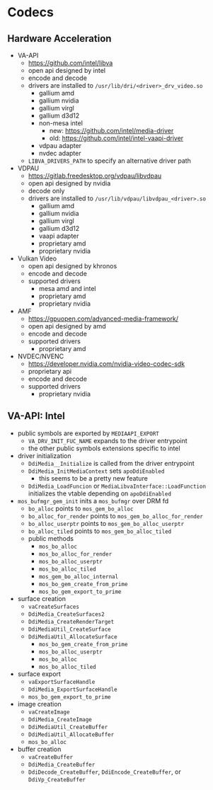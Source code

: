 Codecs
======

## Hardware Acceleration

- VA-API
  - <https://github.com/intel/libva>
  - open api designed by intel
  - encode and decode
  - drivers are installed to `/usr/lib/dri/<driver>_drv_video.so`
    - gallium amd
    - gallium nvidia
    - gallium virgl
    - gallium d3d12
    - non-mesa intel
      - new: <https://github.com/intel/media-driver>
      - old: <https://github.com/intel/intel-vaapi-driver>
    - vdpau adapter
    - nvdec adapter
  - `LIBVA_DRIVERS_PATH` to specify an alternative driver path
- VDPAU
  - <https://gitlab.freedesktop.org/vdpau/libvdpau>
  - open api designed by nvidia
  - decode only
  - drivers are installed to `/usr/lib/vdpau/libvdpau_<driver>.so`
    - gallium amd
    - gallium nvidia
    - gallium virgl
    - gallium d3d12
    - vaapi adapter
    - proprietary amd
    - proprietary nvidia
- Vulkan Video
  - open api designed by khronos
  - encode and decode
  - supported drivers
    - mesa amd and intel
    - proprietary amd
    - proprietary nvidia
- AMF
  - <https://gpuopen.com/advanced-media-framework/>
  - open api designed by amd
  - encode and decode
  - supported drivers
    - proprietary amd
- NVDEC/NVENC
  - <https://developer.nvidia.com/nvidia-video-codec-sdk>
  - proprietary api
  - encode and decode
  - supported drivers
    - proprietary nvidia

## VA-API: Intel

- public symbols are exported by `MEDIAAPI_EXPORT`
  - `VA_DRV_INIT_FUC_NAME` expands to the driver entrypoint
  - the other public symbols extensions specific to intel
- driver initialization
  - `DdiMedia__Initialize` is called from the driver entrypoint
  - `DdiMedia_InitMediaContext` sets `apoDdiEnabled`
    - this seems to be a pretty new feature
  - `DdiMedia_LoadFuncion` or `MediaLibvaInterface::LoadFunction` initializes
    the vtable depending on `apoDdiEnabled`
- `mos_bufmgr_gem_init` inits a `mos_bufmgr` over DRM fd
  - `bo_alloc` points to `mos_gem_bo_alloc`
  - `bo_alloc_for_render` points to `mos_gem_bo_alloc_for_render`
  - `bo_alloc_userptr` points to `mos_gem_bo_alloc_userptr`
  - `bo_alloc_tiled` points to `mos_gem_bo_alloc_tiled`
  - public methods
    - `mos_bo_alloc`
    - `mos_bo_alloc_for_render`
    - `mos_bo_alloc_userptr`
    - `mos_bo_alloc_tiled`
    - `mos_gem_bo_alloc_internal`
    - `mos_bo_gem_create_from_prime`
    - `mos_bo_gem_export_to_prime`
- surface creation
  - `vaCreateSurfaces`
  - `DdiMedia_CreateSurfaces2`
  - `DdiMedia_CreateRenderTarget`
  - `DdiMediaUtil_CreateSurface`
  - `DdiMediaUtil_AllocateSurface`
    - `mos_bo_gem_create_from_prime`
    - `mos_bo_alloc_userptr`
    - `mos_bo_alloc`
    - `mos_bo_alloc_tiled`
- surface export
  - `vaExportSurfaceHandle`
  - `DdiMedia_ExportSurfaceHandle`
  - `mos_bo_gem_export_to_prime`
- image creation
  - `vaCreateImage`
  - `DdiMedia_CreateImage`
  - `DdiMediaUtil_CreateBuffer`
  - `DdiMediaUtil_AllocateBuffer`
  - `mos_bo_alloc`
- buffer creation
  - `vaCreateBuffer`
  - `DdiMedia_CreateBuffer`
  - `DdiDecode_CreateBuffer`, `DdiEncode_CreateBuffer`, or
    `DdiVp_CreateBuffer`
